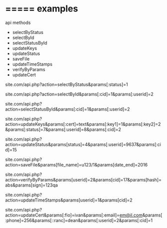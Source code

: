 =====
examples
=====

api methods

 - selectByStatus
 - selectById
 - selectStatusById
 - updateKeys
 - updateStatus
 - saveFile
 - updateTimeStamps
 - verifyByParams
 - updateCert

site.com/api.php?action=selectByStatus&params[:status]=1

site.com/api.php?action=selectById&params[:cid]=1&params[:userid]=2

site.com/api.php?action=selectStatusById&params[:cid]=1&params[:userid]=2

site.com/api.php?action=updateKeys&params[:cert]=text&params[:key1]=1&params[:key2]=2&params[:status]=7&params[:userid]=8&params[:cid]=2

site.com/api.php?action=updateStatus&params[status]=4&params[:userid]=9637&params[:cid]=15

site.com/api.php?action=saveFile&params[file_name]=u123/1&params[date_end]=2016

site.com/api.php?action=verifyByParams&params[userid]=2&params[cid]=17&params[hash]=abs&params[sign]=123qa

site.com/api.php?action=updateTimeStamps&params[userid]=1&params[cid]=2

site.com/api.php?action=updateCert&params[:fio]=ivan&params[:email]=em@il.com&params[:phone]=256&params[::ranc]=dean&params[:userid]=2&params[:cid]=1